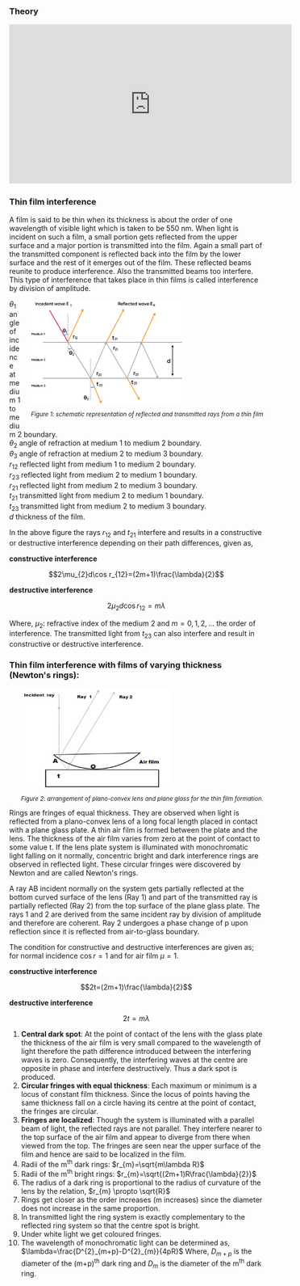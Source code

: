 ### Theory


<iframe width="560" height="315" src="https://www.youtube.com/embed/PU-SeNfIRcs" frameborder="0" allow="autoplay; encrypted-media" allowfullscreen></iframe>

### Thin film interference

A film is said to be thin when its thickness is about the order of one wavelength of visible light which is taken to be 550 nm.  When light is incident on such a film, a small portion gets reflected from the upper surface and a major portion is transmitted into the film. Again a small part of the transmitted component is reflected back into the film by the lower surface and the rest of it emerges out of the film. These reflected beams reunite to produce interference.  Also the transmitted beams too interfere.  This type of interference that takes place in thin films is called interference by division of amplitude.


<div style="float: right; margin-left: 20px;"> <img src="./images/figure1.jpg" alt="Figure 1" style="max-width: 300px; height: auto;"> <p style="text-align: center; font-size: smaller; font-style: italic;">Figure 1: schematic representation of reflected and transmitted rays from a thin film</p> </div>


$\theta_{1}$   angle of incidence at medium 1 to medium 2 boundary.<br>
$\theta_{2}$    angle of refraction at medium 1 to medium 2 boundary.<br>
$\theta_{3}$    angle of refraction at medium 2 to medium 3 boundary.<br>
$r_{12}$    reflected light from medium 1 to medium 2 boundary.<br>
$r_{23}$    reflected light from medium 2 to medium 1 boundary.<br>
$r_{21}$    reflected light from medium 2 to medium 3 boundary.<br>
$t_{21}$    transmitted light from medium 2 to medium 1 boundary.<br>
$t_{23}$    transmitted light from medium 2 to medium 3 boundary.<br>
$d$       thickness of the film.<br>


In the above figure the rays $r_{12}$ and $t_{21}$ interfere and results in a constructive or destructive interference depending on their path differences, given as,

**constructive interference** <br>

$$2\mu_{2}d\cos r_{12}=(2m+1)\frac{\lambda}{2}$$

**destructive interference** <br>

$$2\mu_{2}d\cos r_{12}=m\lambda$$

Where, $\mu_{2}$: refractive index of the  medium 2 and  $m=0,1,2,...$   the order of interference.
The transmitted light from $t_{23}$ can also interfere and result in constructive or destructive interference.


### Thin film interference with films of varying thickness (Newton's rings):

<div style="float: right; margin-left: 20px;"> <img src="./images/figure2.jpg" alt="Figure 2" style="max-width: 300px; height: auto;"> <p style="text-align: center; font-size: smaller; font-style: italic;">Figure 2: arrangement of plano-convex lens and plane glass for the thin film formation.</p> </div>

Rings are fringes of equal thickness.  They are observed when light is reflected from a plano-convex lens of a long focal length placed in contact with a plane glass plate.  A thin air film is formed between the plate and the lens.  The thickness of the air film varies from zero at the point of contact to some value t.  If the lens plate system is illuminated with monochromatic light falling on it normally, concentric bright and dark interference rings are observed in reflected light. These circular fringes were discovered by Newton and are called Newton's rings.

A ray AB incident normally on the system gets partially reflected at the bottom curved surface of the lens (Ray 1) and part of the transmitted ray is partially reflected (Ray 2) from the top surface of the plane glass plate.  The rays 1 and 2 are derived from the same incident ray by division of amplitude and therefore are coherent.  Ray 2 undergoes a phase change of p upon reflection since it is reflected from air-to-glass boundary.

The condition for constructive and destructive interferences are given as; for normal incidence  $\cos r = 1$ and for air film $\mu= 1$.

**constructive interference**

$$2t=(2m+1)\frac{\lambda}{2}$$

**destructive interference**

$$2t=m\lambda$$

1. **Central dark spot**: At the point of contact of the lens with the glass plate the thickness of the air film is very small compared to the wavelength of light therefore the path difference introduced between the interfering waves is zero. Consequently, the interfering waves at the centre are opposite in phase and interfere destructively. Thus a dark spot is produced.
2. **Circular fringes with equal thickness**: Each maximum or minimum is a locus of constant film thickness. Since the locus of points having the same thickness fall on a circle having its centre at the point of contact, the fringes are circular.
3. **Fringes are localized**: Though the system is illuminated with a parallel beam of light, the reflected rays are not parallel. They interfere nearer to the top surface of the air film and appear to diverge from there when viewed from the top. The fringes are seen near the upper surface of the film and hence are said to be localized in the film.
4. Radii of the m<sup>th</sup> dark rings: $r_{m}=\sqrt{m\lambda R}$
5. Radii of the m<sup>th</sup> bright rings: $r_{m}=\sqrt{(2m+1)R\frac{\lambda}{2}}$
6. The radius of a dark ring is proportional to the radius of curvature of the lens by the relation, $r_{m} \propto \sqrt{R}$
7. Rings get closer as the order increases (m increases) since the diameter does not increase in the same proportion.
8. In transmitted light the ring system is exactly complementary to the reflected ring system so that the centre spot is bright.
9. Under white light we get coloured fringes.
10. The wavelength of monochromatic light can be determined as, $\lambda=\frac{D^{2}_{m+p}-D^{2}_{m}}{4pR}$
Where, $D_{m+p}$ is the diameter of the (m+p)<sup>th</sup> dark ring and $D_{m}$ is the diameter of the m<sup>th</sup> dark ring.
 
